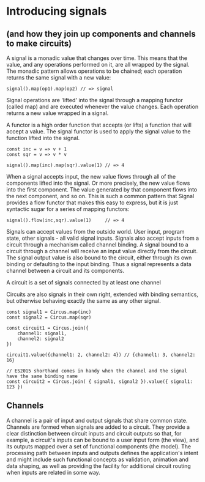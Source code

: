 # Introducing signals
## (and how they join up components and channels to make circuits)

A signal is a monadic value that changes over time. This means that the value, and any operations performed on it, are all wrapped by the signal. The monadic pattern allows operations to be chained; each operation returns the same signal with a new value:

```
signal().map(op1).map(op2) // => signal
```

Signal operations are 'lifted' into the signal through a mapping functor (called map) and are executed whenever the value changes. Each operation returns a new value wrapped in a signal.

A functor is a high order function that accepts (or lifts) a function that will accept a value. The signal functor is used to apply the signal value to the function lifted into the signal.

```
const inc = v => v + 1
const sqr = v => v * v

signal().map(inc).map(sqr).value(1) // => 4

```

When a signal accepts input, the new value flows through all of the components lifted into the signal. Or more precisely, the new value flows into the first component. The value generated by that component flows into the next component, and so on. This is such a common pattern that Signal provides a flow functor that makes this easy to express, but it is just syntactic sugar for a series of mapping functors:

```
signal().flow(inc,sqr).value(1)     // => 4
```

Signals can accept values from the outside world. User input, program state, other signals - all valid signal inputs. Signals also accept inputs from a circuit through a mechanism called channel binding. A signal bound to a circuit through a channel will receive an input value directly from the circuit. The signal output value is also bound to the circuit, either through its own binding or defaulting to the input binding. Thus a signal represents a data channel between a circuit and its components.

A circuit is a set of signals connected by at least one channel

Circuits are also signals in their own right, extended with binding semantics, but otherwise behaving exactly the same as any other signal.

```
const signal1 = Circus.map(inc)
const signal2 = Circus.map(sqr)

const circuit1 = Circus.join({
    channel1: signal1,
    channel2: signal2
})

circuit1.value({channel1: 2, channel2: 4}) // {channel1: 3, channel2: 16}

// ES2015 shorthand comes in handy when the channel and the signal have the same binding name
const circuit2 = Circus.join( { signal1, signal2 }).value({ signal1: 123 })
```

## Channels
A channel is a pair of input and output signals that share common state. Channels are formed when signals are added to a circuit. They provide a clear distinction between circuit inputs and circuit outputs so that, for example, a circuit's inputs can be bound to a user input form (the view), and its outputs mapped over a set of functional components (the model). The processing path between inputs and outputs defines the application's intent and might include such functional concepts as validation, animation and data shaping, as well as providing the facility for additional circuit routing when inputs are related in some way.
